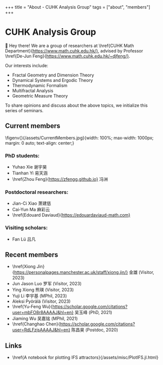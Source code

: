 +++
title = "About - CUHK Analysis Group"
tags = ["about", "members"]
+++

# CUHK Analysis Group
👋 Hey there! We are a group of researchers at \href{CUHK Math Department}{https://www.math.cuhk.edu.hk/}, advised by Professor \href{De-Jun Feng}{https://www.math.cuhk.edu.hk/~djfeng/}.

Our interests include:
- Fractal Geometry and Dimension Theory
- Dynamical Systems and Ergodic Theory
- Thermodynamic Formalism
- Multifractal Analysis
- Geometric Measure Theory

To share opinions and discuss about the above topics, we initialize this series of seminars.

## Current members
<!-- ![Current Members](/assets/CurrentMembers.jpg) -->
\figenv{}{/assets/CurrentMembers.jpg}{width: 100%; max-width: 1000px; margin: 0 auto; text-align: center;}
### PhD students:
- Yuhao Xie 谢宇昊
- Tianhan Yi 易天涵
- \href{Zhou Feng}{https://zfengg.github.io} 冯洲

### Postdoctoral researchers:
- Jian-Ci Xiao 萧建慈
- Cai-Yun Ma 麻彩云
- \href{Edouard Daviaud}{https://edouardaviaud-math.com}

### Visiting scholars:
- Fan Lü 吕凡
  
<!-- We can be reached via contacts listed \href{here}{https://www.math.cuhk.edu.hk/people/research-graduate-students}. -->

## Recent members
- \href{Xiong Jin}{https://personalpages.manchester.ac.uk/staff/xiong.jin/} 金雄 (Visitor, 2023)
- Jun Jason Luo 罗军 (Visitor, 2023)
- Ying Xiong 熊瑛 (Visitor, 2023)
- Yuji Li 李宇基 (MPhil, 2023)
- Aleksi Pyörälä (Visitor, 2023)
- \href{Yu-Feng Wu}{https://scholar.google.com/citations?user=mbFO8r8AAAAJ&hl=en} 吴玉峰 (PhD, 2021)
- Jiaming Wu 吴嘉铭 (MPhil, 2021)
- \href{Changhao Chen}{https://scholar.google.com/citations?user=RdLFzjsAAAAJ&hl=en} 陈昌昊 (Postdoc, 2020)

## Links
- \href{A notebook for plotting IFS attractors}{/assets/misc/PlotIFS.jl.html}
